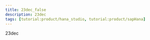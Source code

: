 ```yaml
---
title: 23dec_false
description: 23dec
tags: [tutorial:product/hana_studio, tutorial:product/sapHana]
---
```


23dec
